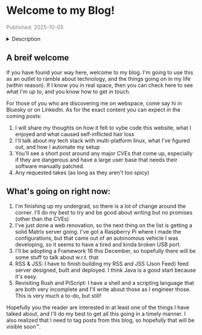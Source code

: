 # Welcome to my Blog!
<span style="color: grey;">Published: 2025-10-05</span>

<details>
<summary>Description</summary>
1. What this blog is about
</br>
2. What I'm working on
</br>
3. What to expect Soon™.
</details>

## A breif welcome

If you have found your way here, welcome to my blog. I'm going to use this as an outlet to
ramble about technology, and the things going on in my life (within reason). If I know you
in real space, then you can check here to see what I'm up to, and you know how to get in touch.

For those of you who are discovering me on webspace, come say hi in Bluesky or on LinkedIn.
As for the exact content you can expect in the coming posts: 
1. I will share my thoughts on how it felt to vybe code this website, what I enjoyed and what caused self-inflicted hair
loss
2. I'll talk about my tech stack with multi-platform linux, what I've figured out, and how I automate my setup
3. You'll see a short post around any major CVEs that come up, especially if they are dangerous and have a large user 
base that needs their software manually patched.
4. Any requested takes (as long as they aren't too spicy)

## What's going on right now:
1. I'm finishing up my undergrad, so there is a lot of change around the corner. I'll do my best to try and be good about
writing but no promises (other than the CVEs)
2. I've just done a web renovation, so the next thing on the list is getting a solid Matrix server going. I've got a 
Raspberry Pi where I made the configurations, but that
came out of an autonomous vehicle I was developing, so it seems to have a tired and kinda broken USB port.
3. I'll be adopting a Framework 16 this December, so hopefully there will be some stuff to talk about w.r.t. that
4. RSS & JSS: I have to finish building my RSS and JSS (Json Feed) feed server designed, built and deployed. I think Java
is a good start because it's easy.
5. Revisiting Rush and PiScript: I have a shell and a scripting language that are both very incomplete and I'll write 
about those as I engineer those. This is very much a to-do, but still!


Hopefully you the reader are interested in at least one of the things I have talked about, and I'll do my best to get all
this going in a timely manner. I also realized that I need to tag posts from this blog, so hopefully that will be visible
soon™.

